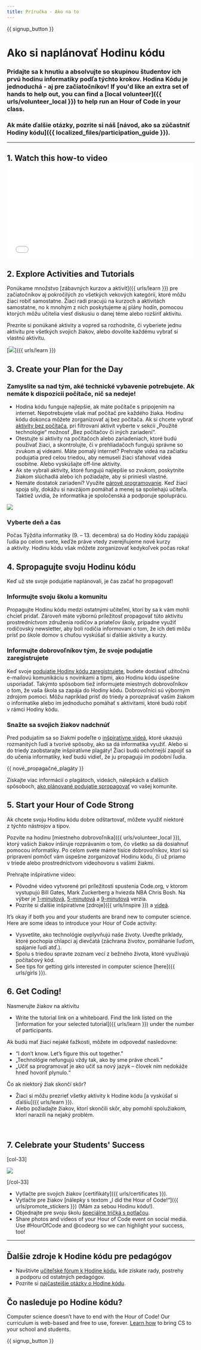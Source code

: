 ```yaml
---
title: Príručka - Ako na to
---
```


{{ signup_button }}

# Ako si naplánovať Hodinu kódu

### Pridajte sa k hnutiu a absolvujte so skupinou študentov ich prvú hodinu informatiky podľa týchto krokov. Hodina Kódu je jednoduchá - aj pre začiatočníkov! If you'd like an extra set of hands to help out, you can find a [local volunteer]({{ urls/volunteer_local }}) to help run an Hour of Code in your class.

### Ak máte ďalšie otázky, pozrite si náš [návod, ako sa zúčastniť Hodiny kódu]({{ localized_files/participation_guide }}).

***

## 1. Watch this how-to video <iframe width="500" height="255" src="//www.youtube.com/embed/SrnvvWDm73k" frameborder="0" allowfullscreen mark="crwd-mark"></iframe>

## 2. Explore Activities and Tutorials

Ponúkame množstvo [zábavných kurzov a aktivít]({{ urls/learn }}) pre začiatočníkov aj pokročilých zo všetkých vekových kategórií, ktoré môžu žiaci robiť samostatne. Žiaci radi pracujú na kurzoch a aktivitách samostatne, no k mnohým z nich poskytujeme aj plány hodín, pomocou ktorých môžu učitelia viesť diskusiu o danej téme alebo rozšíriť aktivitu.

Prezrite si ponúkané aktivity a vopred sa rozhodnite, či vyberiete jednu aktivitu pre všetkých svojich žiakov, alebo dovolíte každému vybrať si vlastnú aktivitu.

[<img src="/images/fit-700/tutorials.png" />]({{ urls/learn }})

## 3. Create your Plan for the Day

### Zamyslite sa nad tým, aké technické vybavenie potrebujete. Ak nemáte k dispozícii počítače, nič sa nedeje!

- Hodina kódu funguje najlepšie, ak máte počítače s pripojením na internet. Nepotrebujete však mať počítač pre každého žiaka. Hodinu kódu dokonca môžete zorganizovať aj bez počítača. Ak si chcete vybrať [aktivity bez počítača](/learn), pri filtrovaní aktivít vyberte v sekcii „Použité technológie“ možnosť „Bez počítačov či iných zariadení“.
- Otestujte si aktivity na počítačoch alebo zariadeniach, ktoré budú používať žiaci, a skontrolujte, či v prehliadačoch fungujú správne so zvukom aj videami. Máte pomalý internet? Prehrajte videá na začiatku podujatia pred celou triedou, aby nemuseli žiaci sťahovať videá osobitne. Alebo vyskúšajte off‑line aktivity.
- Ak ste vybrali aktivity, ktoré fungujú najlepšie so zvukom, poskytnite žiakom slúchadlá alebo ich požiadajte, aby si priniesli vlastné.
- Nemáte dostatok zariadení? Využite [párové programovanie](https://www.youtube.com/watch?v=vgkahOzFH2Q). Keď žiaci spoja sily, dokážu si navzájom pomáhať a menej sa spoliehajú učiteľa. Taktiež uvidia, že informatika je spoločenská a podporuje spoluprácu.

<img src="/images/fit-350/group_ipad.jpg" />

### Vyberte deň a čas

Počas Týždňa informatiky (9. – 13. decembra) sa do Hodiny kódu zapájajú ľudia po celom svete, keďže práve vtedy zverejňujeme nové kurzy a aktivity. Hodinu kódu však môžete zorganizovať kedykoľvek počas roka!

## 4. Spropagujte svoju Hodinu kódu

Keď už ste svoje podujatie naplánovali, je čas začať ho propagovať!

### Informujte svoju školu a komunitu

Propagujte Hodinu kódu medzi ostatnými učiteľmi, ktorí by sa k vám mohli chcieť pridať.  Zároveň máte výbornú príležitosť propagovať túto aktivitu prostredníctvom združenia rodičov a priateľov školy, prípadne využiť rodičovský newsletter, aby boli rodičia informovaní o tom, že ich deti môžu prísť po škole domov s chuťou vyskúšať si ďalšie aktivity a kurzy.

### Informujte dobrovoľníkov tým, že svoje podujatie zaregistrujete

Keď svoje [podujatie Hodiny kódu zaregistrujete](/), budete dostávať užitočnú e-mailovú komunikáciu s novinkami a tipmi, ako Hodinu kódu úspešne usporiadať. Takýmto spôsobom tiež informujete miestnych dobrovoľníkov o tom, že vaša škola sa zapája do Hodiny kódu. Dobrovoľníci sú výborným zdrojom pomoci. Môžu napríklad prísť do triedy a porozprávať vašim žiakom o informatike alebo im jednoducho pomáhať s aktivitami, ktoré budú robiť v rámci Hodiny kódu.

### Snažte sa svojich žiakov nadchnúť

Pred podujatím sa so žiakmi podeľte o [inšpiratívne videá](/promote/resources), ktoré ukazujú rozmanitých ľudí a tvorivé spôsoby, ako sa dá informatika využiť. Alebo si do triedy zaobstarajte inšpiratívne plagáty! Žiaci budú ochotnejší zapojiť sa do učenia informatiky, keď budú vidieť, že ju propagujú im podobní ľudia.

{{ nové_propagačné_plagáty }}

Získajte viac informácií o plagátoch, videách, nálepkách a ďalších spôsoboch, [ako plánované podujatie spropagovať](/promote/resources#posters) vo vašej komunite.

## 5. Start your Hour of Code Strong

Ak chcete svoju Hodinu kódu dobre odštartovať, môžete využiť niektoré z týchto nástrojov a tipov.

Pozvite na hodinu [miestneho dobrovoľníka]({{ urls/volunteer_local }}), ktorý vašich žiakov inširuje rozprávaním o tom, čo všetko sa dá dosiahnuť pomocou informatiky. Po celom svete máme tisíce dobrovoľníkov, ktorí sú pripravení pomôcť vám úspešne zorganizovať Hodinu kódu, či už priamo v triede alebo prostredníctvom videohovoru s vašimi žiakmi.

Prehrajte inšpiratívne video:

- Pôvodné video vytvorené pri príležitosti spustenia Code.org, v ktorom vystupujú Bill Gates, Mark Zuckerberg a hviezda NBA Chris Bosh. Na výber je [1-minutová](https://www.youtube.com/watch?v=qYZF6oIZtfc), [5-minutová](https://www.youtube.com/watch?v=nKIu9yen5nc) a [9-minutová](https://www.youtube.com/watch?v=dU1xS07N-FA) verzia.
- Pozrite si ďalšie inšpiratívne [zdroje]({{ urls/inspire }}) a [videá](https://www.youtube.com/playlist?list=PLzdnOPI1iJNfpD8i4Sx7U0y2MccnrNZuP).

It’s okay if both you and your students are brand new to computer science. Here are some ideas to introduce your Hour of Code activity:

- Vysvetlite, ako technológie ovplyvňujú naše životy. Uveďte príklady, ktoré pochopia chlapci aj dievčatá (záchrana životov, pomáhanie ľuďom, spájanie ľudí atď.).
- Spolu s triedou spravte zoznam vecí z bežného života, ktoré využívajú počítačový kód.
- See tips for getting girls interested in computer science [here]({{ urls/girls }}).


## 6. Get Coding!

Nasmerujte žiakov na aktivitu

- Write the tutorial link on a whiteboard. Find the link listed on the [information for your selected tutorial]({{ urls/learn }}) under the number of participants.

Ak budú mať žiaci nejaké ťažkosti, môžete im odpovedať nasledovne:

- “I don’t know. Let’s figure this out together.”
- „Technológie nefungujú vždy tak, ako by sme práve chceli.“
- „Učiť sa programovať je ako učiť sa nový jazyk – človek ním nedokáže hneď hovoriť plynulo.“

Čo ak niektorý žiak skončí skôr?

- Žiaci si môžu prezrieť všetky aktivity k Hodine kódu [a vyskúšať si ďalšiu]({{ urls/learn }}).
- Alebo požiadajte žiakov, ktorí skončili skôr, aby pomohli spolužiakom, ktorí narazili na nejaký problém.

<p style="clear:both">&nbsp;</p>

## 7. Celebrate your Students' Success

[col-33]

<img src="/images/fit-300/boy-certificate.jpg" />

[/col-33]

- Vytlačte pre svojich žiakov [certifikáty]({{ urls/certificates }}).
- Vytlačte pre žiakov [nálepky s textom „I did the Hour of Code!“]({{ urls/promote_stickers }}) (Mám za sebou Hodinu kódu!).
- Objednajte pre svoju školu [špeciálne tričká s potlačou](http://blog.code.org/post/132608499493/hour-of-code-shirts-and-more).
- Share photos and videos of your Hour of Code event on social media. Use #HourOfCode and @codeorg so we can highlight your success, too!

----

## Ďalšie zdroje k Hodine kódu pre pedagógov

- Navštívte [učiteľské fórum k Hodine kódu](http://forum.code.org/c/plc/hour-of-code), kde získate rady, postrehy a podporu od ostatných pedagógov.
- Pozrite si [najčastejšie otázky o Hodine kódu](https://support.code.org/hc/en-us/categories/200147083-Hour-of-Code).

## Čo nasleduje po Hodine kódu?

Computer science doesn’t have to end with the Hour of Code! Our curriculum is web-based and free to use, forever. [Learn how](/beyond) to bring CS to your school and students.

{{ signup_button }}
